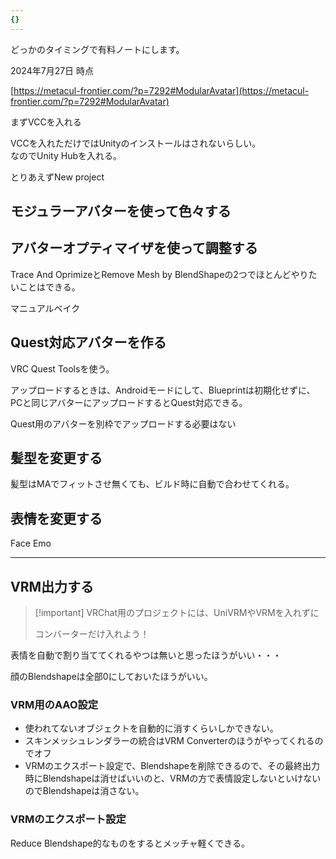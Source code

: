 ```yaml
---
{}
---
```

  

どっかのタイミングで有料ノートにします。

  

  

  

2024年7月27日 時点

[https://metacul-frontier.com/?p=7292#ModularAvatar](https://metacul-frontier.com/?p=7292#ModularAvatar)

  

まずVCCを入れる

VCCを入れただけではUnityのインストールはされないらしい。  
なのでUnity Hubを入れる。  

  

とりあえずNew project

  

## モジュラーアバターを使って色々する

  

  

  

## アバターオプティマイザを使って調整する

Trace And OprimizeとRemove Mesh by BlendShapeの2つでほとんどやりたいことはできる。

  

  

マニュアルベイク

  

## Quest対応アバターを作る

VRC Quest Toolsを使う。

アップロードするときは、Androidモードにして、Blueprintは初期化せずに、PCと同じアバターにアップロードするとQuest対応できる。

Quest用のアバターを別枠でアップロードする必要はない

  

  

  

## 髪型を変更する

髪型はMAでフィットさせ無くても、ビルド時に自動で合わせてくれる。

  

## 表情を変更する

Face Emo

  

  

  

---

  

## VRM出力する

> [!important] VRChat用のプロジェクトには、UniVRMやVRMを入れずに
> 
>   
> コンバーターだけ入れよう！  

  

表情を自動で割り当ててくれるやつは無いと思ったほうがいい・・・

顔のBlendshapeは全部0にしておいたほうがいい。

  

### VRM用のAAO設定

- 使われてないオブジェクトを自動的に消すくらいしかできない。
- スキンメッシュレンダラーの統合はVRM Converterのほうがやってくれるのでオフ
- VRMのエクスポート設定で、Blendshapeを削除できるので、その最終出力時にBlendshapeは消せばいいのと、VRMの方で表情設定しないといけないのでBlendshapeは消さない。

  

### VRMのエクスポート設定

Reduce Blendshape的なものをするとメッチャ軽くできる。